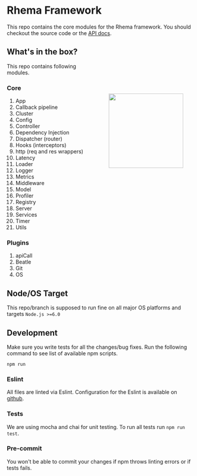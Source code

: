 # Rhema Framework

This repo contains the core modules for the Rhema framework. You should checkout the source code or the [API docs](https://engwiki.vast.com/display/FRONTEND/EXPRESSO).

<img src="https://engwiki.vast.com/download/thumbnails/22588416/logo@1x.png?version=1&modificationDate=1502209925864&api=v2" width="200px" align="right" hspace="30px" vspace="140px">

## What's in the box?

This repo contains following modules.

### Core
1. App
2. Callback pipeline
3. Cluster
4. Config
5. Controller
6. Dependency Injection
9. Dispatcher (router)
10. Hooks (interceptors)
11. http (req and res wrappers)
12. Latency
13. Loader
14. Logger
15. Metrics
16. Middleware
17. Model
18. Profiler
19. Registry
20. Server
21. Services
22. Timer
23. Utils

### Plugins
1. apiCall
3. Beatle
2. Git
4. OS

## Node/OS Target

This repo/branch is supposed to run fine on all major OS platforms and targets `Node.js >=6.0`

## Development
Make sure you write tests for all the changes/bug fixes.
Run the following command to see list of available npm scripts.

```
npm run
```

### Eslint
All files are linted via Eslint. Configuration for the Eslint is available on [github](https://github.com/vast-engineering/eslint-config-vast).

### Tests
We are using mocha and chai for unit testing.
To run all tests run `npm run test`.

### Pre-commit
You won't be able to commit your changes if npm throws linting errors or if tests fails.
